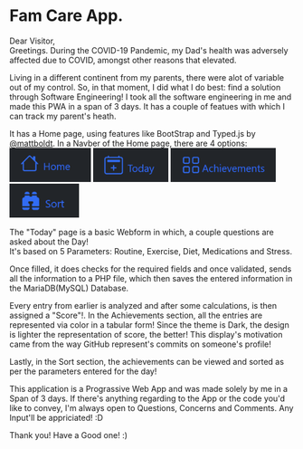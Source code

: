 # Fam Care App.

Dear Visitor,<br />
Greetings. During the COVID-19 Pandemic, my Dad's health was adversely affected due to COVID, amongst other reasons that elevated. <br />

Living in a different continent from my parents, there were alot of variable out of my control. So, in that moment, I did what I do best: find a solution through Software Engineering! I took all the software engineering in me and made this PWA in a span of 3 days. It has a couple of featues with which I can track my parent's heath.<br/>

It has a Home page, using features like BootStrap and Typed.js by [@mattboldt](https://github.com/mattboldt/typed.js). In a Navber of the Home page, there are 4 options:&nbsp;&nbsp;<br />
<img src="https://github.com/HardikHajela/FamCareAPP/blob/main/readmeicons/home.png" alt="home" height = "60"/> 
<img src="https://github.com/HardikHajela/FamCareAPP/blob/main/readmeicons/today.png" alt="today" height="60"/> 
<img src="https://github.com/HardikHajela/FamCareAPP/blob/main/readmeicons/ach.png" alt="Achievements" height="60"/> 
<img src="https://github.com/HardikHajela/FamCareAPP/blob/main/readmeicons/sort.png" alt="sort" height="60"/> <br />

The "Today" page is a basic Webform in which, a couple questions are asked about the Day! <br />
It's based on 5 Parameters: Routine, Exercise, Diet, Medications and Stress. <br />

Once filled, it does checks for the required fields and once validated, sends all the information to a PHP file, which then saves the entered information in the MariaDB(MySQL) Database. <br />

Every entry from earlier is analyzed and after some calculations, is then assigned a "Score"!. In the Achievements section, all the entries are represented via color in a tabular form! Since the theme is Dark, the design is lighter the representation of score, the better! This display's motivation came from the way GitHub represent's commits on someone's profile! <br />

Lastly, in the Sort section, the achievements can be viewed and sorted as per the parameters entered for the day!

This application is a Prograssive Web App and was made solely by me in a Span of 3 days. If there's anything regarding to the App or the code you'd like to convey, I'm always open to Questions, Concerns and Comments. Any Input'll be appriciated! :D <br />

Thank you! Have a Good one! :)
